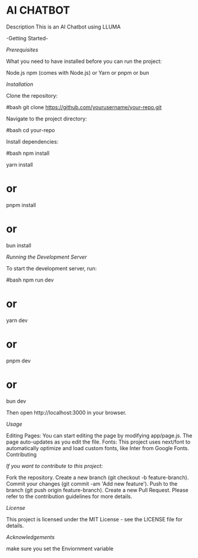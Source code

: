 # AI CHATBOT

Description
This is an AI Chatbot using LLUMA

-Getting Started-

*Prerequisites*

What you need to have installed before you can run the project:

Node.js 
npm (comes with Node.js) or Yarn or pnpm or bun

*Installation*

Clone the repository:

#bash
git clone https://github.com/yourusername/your-repo.git

Navigate to the project directory:

#bash
cd your-repo

Install dependencies:

#bash
npm install


yarn install
# or
pnpm install
# or
bun install

*Running the Development Server*

To start the development server, run:

#bash
npm run dev
# or
yarn dev
# or
pnpm dev
# or
bun dev

Then open http://localhost:3000 in your browser.

*Usage*

Editing Pages: You can start editing the page by modifying app/page.js. The page auto-updates as you edit the file.
Fonts: This project uses next/font to automatically optimize and load custom fonts, like Inter from Google Fonts.
Contributing

*If you want to contribute to this project:*

Fork the repository.
Create a new branch (git checkout -b feature-branch).
Commit your changes (git commit -am 'Add new feature').
Push to the branch (git push origin feature-branch).
Create a new Pull Request.
Please refer to the contribution guidelines for more details.

*License*

This project is licensed under the MIT License - see the LICENSE file for details.

*Acknowledgements*

make sure you set the Enviornment variable
